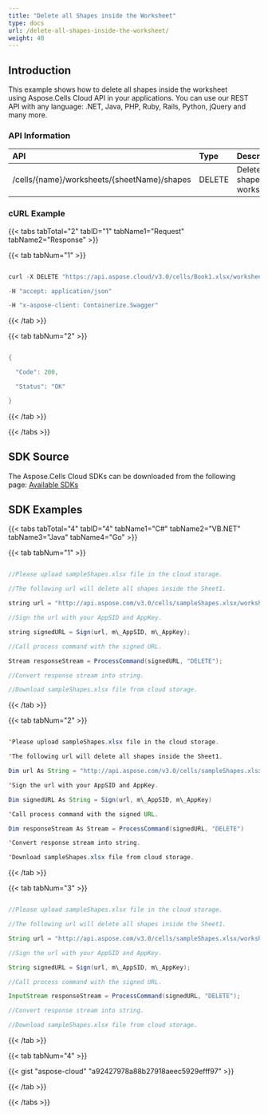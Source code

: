 ```yaml
---
title: "Delete all Shapes inside the Worksheet"
type: docs
url: /delete-all-shapes-inside-the-worksheet/
weight: 40
---
```


## **Introduction**
This example shows how to delete all shapes inside the worksheet using Aspose.Cells Cloud API in your applications. You can use our REST API with any language: .NET, Java, PHP, Ruby, Rails, Python, jQuery and many more.
### **API Information**

|**API**|**Type**|**Description**|**Resource Link**|
| :- | :- | :- | :- |
|/cells/{name}/worksheets/{sheetName}/shapes|DELETE|Delete all shapes in worksheet|[DeleteWorksheetShapes](https://apireference.aspose.cloud/cells/#/Shapes/DeleteWorksheetShapes)|
### **cURL Example**
{{< tabs tabTotal="2" tabID="1" tabName1="Request" tabName2="Response" >}}

{{< tab tabNum="1" >}}

```java

curl -X DELETE "https://api.aspose.cloud/v3.0/cells/Book1.xlsx/worksheets/Sheet1/shapes" 

-H "accept: application/json" 

-H "x-aspose-client: Containerize.Swagger"

```

{{< /tab >}}

{{< tab tabNum="2" >}}

```java

{

  "Code": 200,

  "Status": "OK"

}

```

{{< /tab >}}

{{< /tabs >}}
## **SDK Source**
The Aspose.Cells Cloud SDKs can be downloaded from the following page: [Available SDKs](/available-sdks/)
## **SDK Examples**
{{< tabs tabTotal="4" tabID="4" tabName1="C#" tabName2="VB.NET" tabName3="Java" tabName4="Go" >}}

{{< tab tabNum="1" >}}

```java

//Please upload sampleShapes.xlsx file in the cloud storage.

//The following url will delete all shapes inside the Sheet1.

string url = "http://api.aspose.com/v3.0/cells/sampleShapes.xlsx/worksheets/Sheet1/shapes";

//Sign the url with your AppSID and AppKey.

string signedURL = Sign(url, m\_AppSID, m\_AppKey);

//Call process command with the signed URL.

Stream responseStream = ProcessCommand(signedURL, "DELETE");

//Convert response stream into string.

//Download sampleShapes.xlsx file from cloud storage.

```

{{< /tab >}}

{{< tab tabNum="2" >}}

```java

'Please upload sampleShapes.xlsx file in the cloud storage.

'The following url will delete all shapes inside the Sheet1.

Dim url As String = "http://api.aspose.com/v3.0/cells/sampleShapes.xlsx/worksheets/Sheet1/shapes"

'Sign the url with your AppSID and AppKey.

Dim signedURL As String = Sign(url, m\_AppSID, m\_AppKey)

'Call process command with the signed URL.

Dim responseStream As Stream = ProcessCommand(signedURL, "DELETE")

'Convert response stream into string.

'Download sampleShapes.xlsx file from cloud storage.

```

{{< /tab >}}

{{< tab tabNum="3" >}}

```java

//Please upload sampleShapes.xlsx file in the cloud storage.

//The following url will delete all shapes inside the Sheet1.

String url = "http://api.aspose.com/v3.0/cells/sampleShapes.xlsx/worksheets/Sheet1/shapes";

//Sign the url with your AppSID and AppKey.

String signedURL = Sign(url, m\_AppSID, m\_AppKey);

//Call process command with the signed URL.

InputStream responseStream = ProcessCommand(signedURL, "DELETE");

//Convert response stream into string.

//Download sampleShapes.xlsx file from cloud storage.

```

{{< /tab >}}

{{< tab tabNum="4" >}}

{{< gist "aspose-cloud" "a92427978a88b27918aeec5929efff97" >}}

{{< /tab >}}

{{< /tabs >}}
